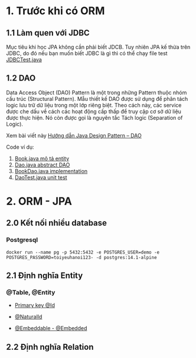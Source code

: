 
# 1. Trước khi có ORM
## 1.1 Làm quen với JDBC

Mục tiêu khi học JPA không cần phải biết JDCB. Tuy nhiên JPA kế thừa trên JDBC, do đó
nếu bạn muốn biết JDBC là gì thì có thể chạy file test [JDBCTest.java](src/test/java/vn/techmaster/demojpa/JDBCTest.java)

## 1.2 DAO

Data Access Object (DAO) Pattern là một trong những Pattern thuộc nhóm cấu trúc (Structural Pattern).  Mẫu thiết kế DAO được sử dụng để phân tách logic lưu trữ dữ liệu trong một lớp riêng biệt. Theo cách này, các service được che dấu về cách các hoạt động cấp thấp để truy cập cơ sở dữ liệu được thực hiện. Nó còn được gọi là nguyên tắc Tách logic (Separation of Logic).

Xem bài viết này [Hướng dẫn Java Design Pattern – DAO](https://gpcoder.com/4935-huong-dan-java-design-pattern-dao/)

Code ví dụ:
1. [Book.java mô tả entity](src/main/java/vn/techmaster/demojpa/dao/Book.java)
2. [Dao.java abstract DAO](src/main/java/vn/techmaster/demojpa/dao/Dao.java)
3. [BookDao.java implementation](src/main/java/vn/techmaster/demojpa/dao/BookDao.java)
4. [DaoTest.java unit test](src/main/java/vn/techmaster/demojpa/dao/DaoTest.java)



# 2. ORM - JPA
## 2.0 Kết nối nhiều database

### Postgresql
```
docker run --name pg -p 5432:5432 -e POSTGRES_USER=demo -e POSTGRES_PASSWORD=toiyeuhanoi123- -d postgres:14.1-alpine
```
## 2.1 Định nghĩa Entity

### @Table, @Entity

- [Primary key @Id](src/main/java/vn/techmaster/demojpa/model/id/ReadMe.md)

- [@NaturalId](src/main/java/vn/techmaster/demojpa/model/naturalid/ReadMe.md)

- [@Embeddable - @Embedded](src/main/java/vn/techmaster/demojpa/model/embedd/ReadMe.md)

## 2.2 Định nghĩa Relation
